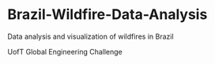 # Brazil-Wildfire-Data-Analysis
Data analysis and visualization of wildfires in Brazil

UofT Global Engineering Challenge
